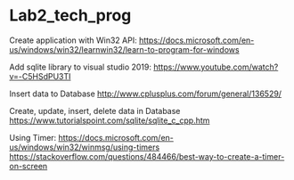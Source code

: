 # Lab2_tech_prog
Create application with Win32 API:
https://docs.microsoft.com/en-us/windows/win32/learnwin32/learn-to-program-for-windows

Add sqlite library to visual studio 2019:
https://www.youtube.com/watch?v=-C5HSdPU3TI

Insert data to Database
http://www.cplusplus.com/forum/general/136529/

Create, update, insert, delete data in Database
https://www.tutorialspoint.com/sqlite/sqlite_c_cpp.htm

Using Timer:
https://docs.microsoft.com/en-us/windows/win32/winmsg/using-timers
https://stackoverflow.com/questions/484466/best-way-to-create-a-timer-on-screen

